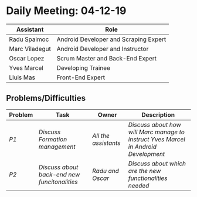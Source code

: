 # Daily Meeting: 04-12-19

| Assistant  | Role  |  
|---|---|
| Radu Spaimoc  | Android Developer and Scraping Expert |   
| Marc Viladegut  | Android Developer and Instructor  |   
| Oscar Lopez |  Scrum Master and Back-End Expert|  
| Yves Marcel | Developing Trainee |
| Lluis Mas |   Front-End Expert |  

## Problems/Difficulties
| Problem  | Task  | Owner | Description |
|---|---|---|---|
| _P1_ | _Discuss Formation management_ | _All the assistants_ | _Discuss about how will Marc manage to instruct Yves Marcel in Android Development_ |
| _P2_ | _Discuss about back-end new funcitonalities_ | _Radu and Oscar_ | _Discuss about which are the new functionalities needed_ |
